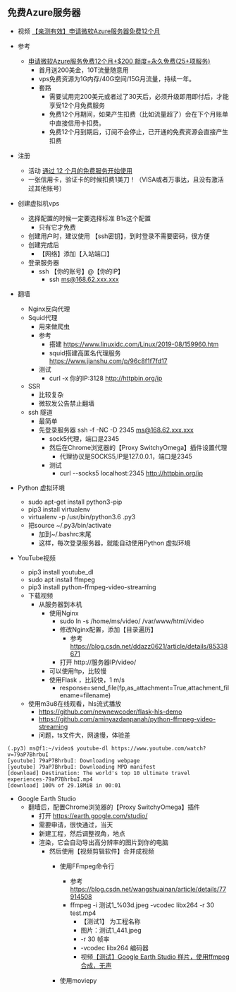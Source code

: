 ## 免费Azure服务器

- 视频 [【亲测有效】申请微软Azure服务器免费12个月](https://www.bilibili.com/video/BV12p4y1q7t7/)

- 参考
    - [申请微软Azure服务免费12个月+$200 额度+永久免费(25+项服务)](https://www.daniao.org/7057.html)
        - 首月送200美金，10T流量随意用
        - vps免费资源为1G内存/40G空间/15G月流量，持续一年。
        - 套路
            - 需要试用完200美元或者过了30天后，必须升级即用即付后，才能享受12个月免费服务
            - 免费12个月期间，如果产生扣费（比如流量超了）会在下个月账单中直接信用卡扣费。
            - 免费12个月到期后，订阅不会停止，已开通的免费资源会直接产生扣费
- 注册
    - 活动 [通过 12 个月的免费服务开始使用](https://azure.microsoft.com/zh-cn/free/)
    - 一张信用卡，验证卡的时候扣费1美刀！（VISA或者万事达，且没有激活过其他账号）
- 创建虚拟机vps
    - 选择配置的时候一定要选择标准 B1s这个配置
        - 只有它才免费
    - 创建用户时，建议使用 【ssh密钥】，到时登录不需要密码，很方便
    - 创建完成后
        - 【网络】添加【入站端口】
    - 登录服务器
        - ssh 【你的账号】@【你的IP】
            - ssh ms@168.62.xxx.xxx
- 翻墙
    - Nginx反向代理
    - Squid代理
        - 用来做爬虫
        - 参考 
            - 搭建 https://www.linuxidc.com/Linux/2019-08/159960.htm
            - squid搭建高匿名代理服务 https://www.jianshu.com/p/96c8f1f7fd17
        - 测试
            - curl -x 你的IP:3128 http://httpbin.org/ip
    - SSR
        - 比较复杂
        - 微软发公告禁止翻墙
    - ssh 隧道
        - 最简单
        - 先登录服务器 ssh -f -NC -D 2345 ms@168.62.xxx.xxx
            - sock5代理，端口是2345
            - 然后在Chrome浏览器的【Proxy SwitchyOmega】插件设置代理
                - 代理协议是SOCKS5,IP是127.0.0.1，端口是2345
            - 测试
                - curl --socks5 localhost:2345 http://httpbin.org/ip

- Python 虚拟环境
    - sudo apt-get install python3-pip
    - pip3 install virtualenv
    - virtualenv  -p /usr/bin/python3.6 .py3
    - 把source ~/.py3/bin/activate 
        - 加到~/.bashrc末尾
        - 这样，每次登录服务器，就能自动使用Python 虚拟环境
        
- YouTube视频
    - pip3 install youtube_dl
    - sudo apt  install ffmpeg
    - pip3 install python-ffmpeg-video-streaming
    - 下载视频
        - 从服务器到本机
            - 使用Nginx
                - sudo ln -s /home/ms/video/ /var/www/html/video
                - 修改Nginx配置，添加【目录遍历】
                    - 参考 https://blog.csdn.net/ddazz0621/article/details/85338671
                - 打开 http://服务器IP/video/
            - 可以使用ftp，比较慢
            - 使用Flask ，比较快，1 m/s
                - response=send_file(fp,as_attachment=True,attachment_filename=filename)
    - 使用m3u8在线观看，hls流式播放
        - https://github.com/newnewcoder/flask-hls-demo
        - https://github.com/aminyazdanpanah/python-ffmpeg-video-streaming
        - 问题，ts文件大，网速慢，体验差
```
(.py3) ms@f1:~/video$ youtube-dl https://www.youtube.com/watch?v=79aP7BhrbuI
[youtube] 79aP7BhrbuI: Downloading webpage
[youtube] 79aP7BhrbuI: Downloading MPD manifest
[download] Destination: The world's top 10 ultimate travel experiences-79aP7BhrbuI.mp4
[download] 100% of 29.18MiB in 00:01
```
- Google Earth Studio
    - 翻墙后，配置Chrome浏览器的【Proxy SwitchyOmega】插件
        - 打开 https://earth.google.com/studio/
        - 需要申请，很快通过，当天
        - 新建工程，然后调整视角，地点
        - 渲染，它会自动导出高分辨率的图片到你的电脑
            - 然后使用【视频剪辑软件】合并成视频
                - 使用FFmpeg命令行
                    - 参考 https://blog.csdn.net/wangshuainan/article/details/77914508
                    - ffmpeg  -i  测试1_%03d.jpeg -vcodec libx264 -r 30  test.mp4
                        - 【测试1】 为工程名称
                        - 图片：测试1_441.jpeg
                        - -r 30 帧率
                        - -vcodec libx264 编码器
                        - 视频[【测试】Google Earth Studio 样片，使用ffmpeg合成，无声](https://www.bilibili.com/video/BV1yp4y1q7Nw/)

                - 使用moviepy
                